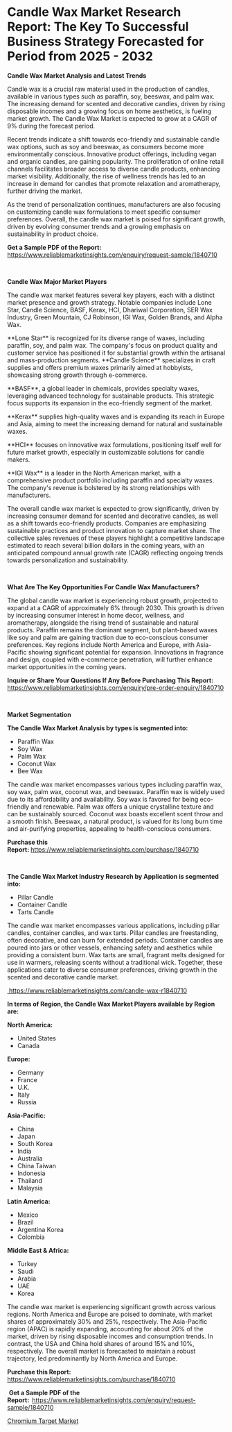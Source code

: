 <p><h1>Candle Wax Market Research Report: The Key To Successful Business Strategy Forecasted for Period from 2025 - 2032</h1></p><p><strong>Candle Wax Market Analysis and Latest Trends</strong></p>
<p><p>Candle wax is a crucial raw material used in the production of candles, available in various types such as paraffin, soy, beeswax, and palm wax. The increasing demand for scented and decorative candles, driven by rising disposable incomes and a growing focus on home aesthetics, is fueling market growth. The Candle Wax Market is expected to grow at a CAGR of 9% during the forecast period. </p><p>Recent trends indicate a shift towards eco-friendly and sustainable candle wax options, such as soy and beeswax, as consumers become more environmentally conscious. Innovative product offerings, including vegan and organic candles, are gaining popularity. The proliferation of online retail channels facilitates broader access to diverse candle products, enhancing market visibility. Additionally, the rise of wellness trends has led to an increase in demand for candles that promote relaxation and aromatherapy, further driving the market. </p><p>As the trend of personalization continues, manufacturers are also focusing on customizing candle wax formulations to meet specific consumer preferences. Overall, the candle wax market is poised for significant growth, driven by evolving consumer trends and a growing emphasis on sustainability in product choice.</p></p>
<p><strong>Get a Sample PDF of the Report:&nbsp;</strong> <a href="https://www.reliablemarketinsights.com/enquiry/request-sample/1840710?utm_campaign=3047&utm_medium=2&utm_source=Github&utm_content=ia&utm_term=01042025&utm_id=candle-wax">https://www.reliablemarketinsights.com/enquiry/request-sample/1840710</a></p>
<p>&nbsp;</p>
<p><strong>Candle Wax Major Market Players</strong></p>
<p><p>The candle wax market features several key players, each with a distinct market presence and growth strategy. Notable companies include Lone Star, Candle Science, BASF, Kerax, HCI, Dhariwal Corporation, SER Wax Industry, Green Mountain, CJ Robinson, IGI Wax, Golden Brands, and Alpha Wax.</p><p>**Lone Star** is recognized for its diverse range of waxes, including paraffin, soy, and palm wax. The company's focus on product quality and customer service has positioned it for substantial growth within the artisanal and mass-production segments. **Candle Science** specializes in craft supplies and offers premium waxes primarily aimed at hobbyists, showcasing strong growth through e-commerce. </p><p>**BASF**, a global leader in chemicals, provides specialty waxes, leveraging advanced technology for sustainable products. This strategic focus supports its expansion in the eco-friendly segment of the market.</p><p>**Kerax** supplies high-quality waxes and is expanding its reach in Europe and Asia, aiming to meet the increasing demand for natural and sustainable waxes.</p><p>**HCI** focuses on innovative wax formulations, positioning itself well for future market growth, especially in customizable solutions for candle makers.</p><p>**IGI Wax** is a leader in the North American market, with a comprehensive product portfolio including paraffin and specialty waxes. The company's revenue is bolstered by its strong relationships with manufacturers.</p><p>The overall candle wax market is expected to grow significantly, driven by increasing consumer demand for scented and decorative candles, as well as a shift towards eco-friendly products. Companies are emphasizing sustainable practices and product innovation to capture market share. The collective sales revenues of these players highlight a competitive landscape estimated to reach several billion dollars in the coming years, with an anticipated compound annual growth rate (CAGR) reflecting ongoing trends towards personalization and sustainability.</p></p>
<p>&nbsp;</p>
<p><strong>What Are The Key Opportunities For Candle Wax Manufacturers?</strong></p>
<p><p>The global candle wax market is experiencing robust growth, projected to expand at a CAGR of approximately 6% through 2030. This growth is driven by increasing consumer interest in home decor, wellness, and aromatherapy, alongside the rising trend of sustainable and natural products. Paraffin remains the dominant segment, but plant-based waxes like soy and palm are gaining traction due to eco-conscious consumer preferences. Key regions include North America and Europe, with Asia-Pacific showing significant potential for expansion. Innovations in fragrance and design, coupled with e-commerce penetration, will further enhance market opportunities in the coming years.</p></p>
<p><strong>Inquire or Share Your Questions If Any Before Purchasing This Report:</strong> <a href="https://www.reliablemarketinsights.com/enquiry/pre-order-enquiry/1840710?utm_campaign=3047&utm_medium=2&utm_source=Github&utm_content=ia&utm_term=01042025&utm_id=candle-wax">https://www.reliablemarketinsights.com/enquiry/pre-order-enquiry/1840710</a></p>
<p>&nbsp;</p>
<p><strong>Market Segmentation</strong></p>
<p><strong>The Candle Wax Market Analysis by types is segmented into:</strong></p>
<p><ul><li>Paraffin Wax</li><li>Soy Wax</li><li>Palm Wax</li><li>Coconut Wax</li><li>Bee Wax</li></ul></p>
<p><p>The candle wax market encompasses various types including paraffin wax, soy wax, palm wax, coconut wax, and beeswax. Paraffin wax is widely used due to its affordability and availability. Soy wax is favored for being eco-friendly and renewable. Palm wax offers a unique crystalline texture and can be sustainably sourced. Coconut wax boasts excellent scent throw and a smooth finish. Beeswax, a natural product, is valued for its long burn time and air-purifying properties, appealing to health-conscious consumers.</p></p>
<p><strong>Purchase this Report:&nbsp;</strong><a href="https://www.reliablemarketinsights.com/purchase/1840710?utm_campaign=3047&utm_medium=2&utm_source=Github&utm_content=ia&utm_term=01042025&utm_id=candle-wax">https://www.reliablemarketinsights.com/purchase/1840710</a></p>
<p>&nbsp;</p>
<p><strong>The Candle Wax Market Industry Research by Application is segmented into:</strong></p>
<p><ul><li>Pillar Candle</li><li>Container Candle</li><li>Tarts Candle</li></ul></p>
<p><p>The candle wax market encompasses various applications, including pillar candles, container candles, and wax tarts. Pillar candles are freestanding, often decorative, and can burn for extended periods. Container candles are poured into jars or other vessels, enhancing safety and aesthetics while providing a consistent burn. Wax tarts are small, fragrant melts designed for use in warmers, releasing scents without a traditional wick. Together, these applications cater to diverse consumer preferences, driving growth in the scented and decorative candle market.</p></p>
<p><a href="https://www.reliablemarketinsights.com/candle-wax-r1840710?utm_campaign=3047&utm_medium=2&utm_source=Github&utm_content=ia&utm_term=01042025&utm_id=candle-wax">&nbsp;https://www.reliablemarketinsights.com/candle-wax-r1840710</a></p>
<p><strong>In terms of Region, the Candle Wax Market Players available by Region are:</strong></p>
<p>
    <p> <strong> North America: </strong>
        <ul>
            <li>United States</li>
            <li>Canada</li>
        </ul>
        </p> 
    <p> <strong> Europe: </strong>
        <ul>
            <li>Germany</li>
            <li>France</li>
            <li>U.K.</li>
            <li>Italy</li>
            <li>Russia</li>
        </ul>
        </p> 
    <p> <strong> Asia-Pacific: </strong>
        <ul>
            <li>China</li>
            <li>Japan</li>
            <li>South Korea</li>
            <li>India</li>
            <li>Australia</li>
            <li>China Taiwan</li>
            <li>Indonesia</li>
            <li>Thailand</li>
            <li>Malaysia</li>
        </ul>
        </p> 
    <p> <strong> Latin America: </strong>
        <ul>
            <li>Mexico</li>
            <li>Brazil</li>
            <li>Argentina Korea</li>
            <li>Colombia</li>
        </ul>
        </p> 
    <p> <strong> Middle East & Africa: </strong>
        <ul>
            <li>Turkey</li>
            <li>Saudi</li>
            <li>Arabia</li>
            <li>UAE</li>
            <li>Korea</li>
        </ul>
    </p>
    </p>
<p><p>The candle wax market is experiencing significant growth across various regions. North America and Europe are poised to dominate, with market shares of approximately 30% and 25%, respectively. The Asia-Pacific region (APAC) is rapidly expanding, accounting for about 20% of the market, driven by rising disposable incomes and consumption trends. In contrast, the USA and China hold shares of around 15% and 10%, respectively. The overall market is forecasted to maintain a robust trajectory, led predominantly by North America and Europe.</p></p>
<p><strong>Purchase this Report: </strong><a href="https://www.reliablemarketinsights.com/purchase/1840710?utm_campaign=3047&utm_medium=2&utm_source=Github&utm_content=ia&utm_term=01042025&utm_id=candle-wax">https://www.reliablemarketinsights.com/purchase/1840710</a></p>
<p>&nbsp;<strong>Get a Sample PDF of the Report:&nbsp;&nbsp;</strong><a href="https://www.reliablemarketinsights.com/enquiry/request-sample/1840710?utm_campaign=3047&utm_medium=2&utm_source=Github&utm_content=ia&utm_term=01042025&utm_id=candle-wax">https://www.reliablemarketinsights.com/enquiry/request-sample/1840710</a></p>
<p><strong></strong></p>
<p><p><a href="https://github.com/ivvrgibi/Market-Research-Report-List-1/blob/main/chromium-target-market.md?utm_campaign=3047&utm_medium=2&utm_source=Github&utm_content=ia&utm_term=01042025&utm_id=candle-wax">Chromium Target Market</a></p></p>
